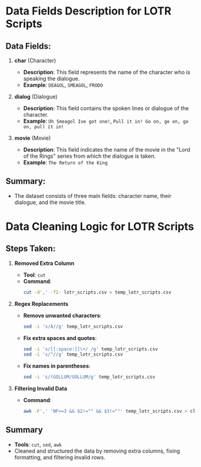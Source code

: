 # Data Fields Description for LOTR Scripts

## Data Fields:

1. **char** (Character)
   - **Description**: This field represents the name of the character who is speaking the dialogue.
   - **Example**: `DEAGOL`, `SMEAGOL`, `FRODO`

2. **dialog** (Dialogue)
   - **Description**: This field contains the spoken lines or dialogue of the character.
   - **Example**: `Oh Smeagol Ive got one!`, `Pull it in! Go on, go on, go on, pull it in!`

3. **movie** (Movie)
   - **Description**: This field indicates the name of the movie in the "Lord of the Rings" series from which the dialogue is taken.
   - **Example**: `The Return of the King`

## Summary:
- The dataset consists of three main fields: character name, their dialogue, and the movie title.

# Data Cleaning Logic for LOTR Scripts

## Steps Taken:

1. **Removed Extra Column**  
   - **Tool**: `cut`  
   - **Command**:  
     ```bash
     cut -d',' -f2- lotr_scripts.csv > temp_lotr_scripts.csv
     ```

2. **Regex Replacements**  
   - **Remove unwanted characters**:  
     ```bash
     sed -i 's/Â//g' temp_lotr_scripts.csv
     ```
   - **Fix extra spaces and quotes**:  
     ```bash
     sed -i 's/[[:space:]]\+/ /g' temp_lotr_scripts.csv
     sed -i 's/"//g' temp_lotr_scripts.csv
     ```
   - **Fix names in parentheses**:  
     ```bash
     sed -i 's/(GOLLUM/GOLLUM/g' temp_lotr_scripts.csv
     ```

3. **Filtering Invalid Data**  
   - **Command**:  
     ```bash
     awk -F',' 'NF>=3 && $2!="" && $3!=""' temp_lotr_scripts.csv > cleaned_lotr_scripts.csv
     ```

## Summary
- **Tools**: `cut`, `sed`, `awk`
- Cleaned and structured the data by removing extra columns, fixing formatting, and filtering invalid rows.

